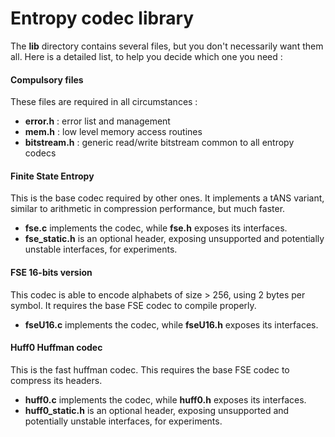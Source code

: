 Entropy codec library
===========================

The __lib__ directory contains several files, but you don't necessarily want them all.
Here is a detailed list, to help you decide which one you need :

#### Compulsory files

These files are required in all circumstances :
- __error.h__ : error list and management
- __mem.h__ : low level memory access routines
- __bitstream.h__ : generic read/write bitstream common to all entropy codecs

#### Finite State Entropy

This is the base codec required by other ones.
It implements a tANS variant, similar to arithmetic in compression performance, but much faster.
- __fse.c__ implements the codec, while __fse.h__ exposes its interfaces.
- __fse_static.h__ is an optional header, exposing unsupported and potentially unstable interfaces, for experiments.

#### FSE 16-bits version

This codec is able to encode alphabets of size > 256, using 2 bytes per symbol. It requires the base FSE codec to compile properly.
- __fseU16.c__ implements the codec, while __fseU16.h__ exposes its interfaces.


#### Huff0 Huffman codec

This is the fast huffman codec. This requires the base FSE codec to compress its headers.
- __huff0.c__ implements the codec, while __huff0.h__ exposes its interfaces.
- __huff0_static.h__ is an optional header, exposing unsupported and potentially unstable interfaces, for experiments.


